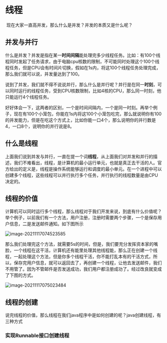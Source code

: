 # 线程

​	现在大家一直高并发，那么什么是并发？并发的本质又是什么呢？

## 并发与并行

​	什么是并发？并发是指在某一**时间间隔**能处理完多少线程任务。比如：有100个线程同时发起了任务请求，由于电脑cpu核数的限制，不可能同时处理这个100个线程任务，但是CPU会有时间片切换，假如在1s内，将这100个线程任务处理完成，那么我们就可以说，并发量达到了100。

​	说到了并发，我们就不得不说说并行，那么什么是并行呢？并行是在同一**时刻**，可以同时运行的线程任务，受到CPU核数限制，比如4核的CPU，那么同一时刻，他只能运行4个线程任务。

​	好好体会一下，这两者的区别，一个是时间间隔内，一个是同一时刻。再举个例子，现在有100个小笼包，你能在1s内将这100个小笼包吃完，那么就说明你有100 的并发能力，但是在吃这个方式上，比如你能一口4个，那么说明你的并行数是4，一口8个，说明你的并行说是8。

## 什么是线程

​	上面我们说到并发与并行，一直在提一个词**线程**，从上面我们对并发和并行的描述，我们不难看出，线程，是计算机的最小运行单元，也就是真正去干活的人。官方给出的定义是，线程是操作系统能够运行和调度的最小单元。在一个进程中可以创建多个线程，这些线程可以并行执行多个任务，并行执行的线程数量是由CPU决定的。

## 线程的价值

​	计算机可以同时运行多个线程，那么线程对于我们开发来说，到底有什么价值呢？举个例子，以前我们有一个方法，用户注册，注册时需要两个步骤，一个是保存用户信息，二是发送邮件通知。如下图所示

![image-20211117074523585](..\..\..\images\image-20211117074523585.png)

那么我们处理完这个方法，就需要5s的时间，但是，我们要充分发挥资本家的嘴脸，一个线程在这干活，计算机还有能里处理其他线程能，那么正在创建一个线程，一起处理这个方法，但是你多个线程干活，你不能打乱本有的干活方式，所以，保存完用户信息，就可以返回去了，再创建一个线程，让他去发送邮件，我们不用管了。因为不管邮件是否发送成功，我们用户都注册成功了。经过改良就变成了下图的方式。

![image-20211117075023484](C:\Users\Administrator\AppData\Roaming\Typora\typora-user-images\image-20211117075023484.png)

## 线程的创建

​	说完线程的价值，那么线程在我们java程序中是如何创建的呢？java创建线程，有三种方式

### 实现Runnable接口创建线程

